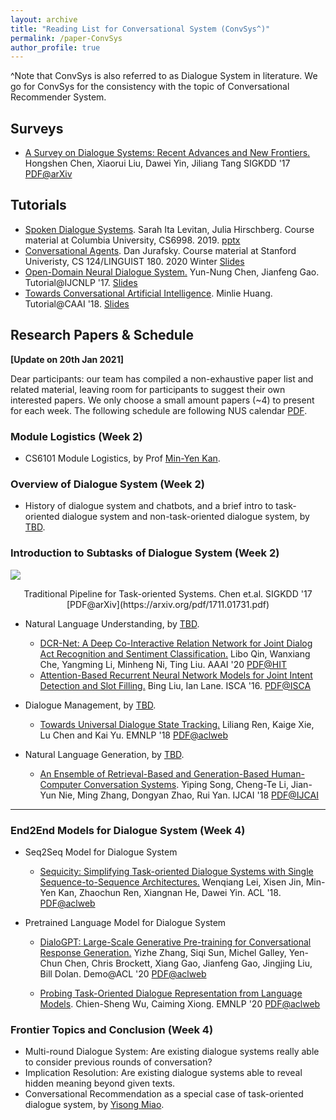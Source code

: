 ```yaml
---
layout: archive
title: "Reading List for Conversational System (ConvSys^)"
permalink: /paper-ConvSys
author_profile: true
---
```


^Note that ConvSys is also referred to as Dialogue System in literature. We go for ConvSys for the consistency with the topic of Conversational Recommender System. 



## Surveys

- <u>A Survey on Dialogue Systems: Recent Advances and New Frontiers.</u> Hongshen Chen, Xiaorui Liu, Dawei Yin, Jiliang Tang SIGKDD '17 [PDF@arXiv](https://arxiv.org/pdf/1711.01731.pdf)



## Tutorials

- <u>Spoken Dialogue Systems</u>. Sarah Ita Levitan, Julia Hirschberg. Course material at Columbia University, CS6998. 2019. [pptx](http://www.cs.columbia.edu/~julia/courses/CS6998-2019/sds_slides.pptx)
- <u>Conversational Agents</u>. Dan Jurafsky. Course material at Stanford Univeristy, CS 124/LINGUIST 180. 2020 Winter [Slides](http://web.stanford.edu/class/cs124/lec/chatbot20.pdf)
- <u>Open-Domain Neural Dialogue System.</u> Yun-Nung Chen, Jianfeng Gao. Tutorial@IJCNLP '17. [Slides](https://www.csie.ntu.edu.tw/~yvchen/doc/OpenDialogue_Tutorial_IJCNLP.pdf)
- <u>Towards Conversational Artificial Intelligence</u>. Minlie Huang. Tutorial@CAAI '18. [Slides](http://coai.cs.tsinghua.edu.cn/hml/media/files/CAAI-2018-tutorial.pdf)



## Research Papers & Schedule

**[Update on 20th Jan 2021]** 

Dear participants: our team has compiled a non-exhaustive paper list and related material, leaving room for participants to suggest their own interested papers. We only choose a small amount papers (~4) to present for each week. The following schedule are following NUS calendar [PDF](http://nus.edu.sg/registrar/docs/info/calendar/ay2020-2021.pdf).



### Module Logistics (Week 2)

- CS6101 Module Logistics, by Prof [Min-Yen Kan](https://www.comp.nus.edu.sg/~kanmy/).



### Overview of Dialogue System (Week 2)

- History of dialogue system and chatbots, and a brief intro to task-oriented dialogue system and non-task-oriented dialogue system, by [TBD]().



### Introduction to Subtasks of Dialogue System (Week 2)

![](/Users/yisong/cs6101/files/dialogue-sys-components.png)

<center>
  Traditional Pipeline for Task-oriented Systems. Chen et.al. SIGKDD '17  [PDF@arXiv](https://arxiv.org/pdf/1711.01731.pdf)
 </center>



- Natural Language Understanding, by [TBD]().
  - <u>DCR-Net: A Deep Co-Interactive Relation Network for Joint Dialog Act Recognition and Sentiment Classification.</u> Libo Qin, Wanxiang Che, Yangming Li, Minheng Ni, Ting Liu. AAAI '20 [PDF@HIT](http://ir.hit.edu.cn/~car/papers/AAAI2020-Qin-dcrnet.pdf)
  - <u>Attention-Based Recurrent Neural Network Models for Joint Intent Detection and Slot Filling.</u> Bing Liu, Ian Lane. ISCA '16. [PDF@ISCA](https://www.isca-speech.org/archive/Interspeech_2016/pdfs/1352.PDF)

- Dialogue Management, by [TBD]().

  - <u>Towards Universal Dialogue State Tracking.</u> Liliang Ren, Kaige Xie, Lu Chen and Kai Yu. EMNLP '18 [PDF@aclweb](https://www.aclweb.org/anthology/D18-1299.pdf)

- Natural Language Generation, by [TBD]().

  - <u>An Ensemble of Retrieval-Based and Generation-Based Human-Computer Conversation Systems</u>. Yiping Song, Cheng-Te Li, Jian-Yun Nie, Ming Zhang, Dongyan Zhao, Rui Yan. IJCAI '18 [PDF@IJCAI](https://www.ijcai.org/Proceedings/2018/0609.pdf)

    

---



### End2End Models for Dialogue System (Week 4)

- Seq2Seq Model for Dialogue System
  - <u>Sequicity: Simplifying Task-oriented Dialogue Systems with Single Sequence-to-Sequence Architectures.</u> Wenqiang Lei, Xisen Jin, Min-Yen Kan, Zhaochun Ren, Xiangnan He, Dawei Yin. ACL '18. [PDF@aclweb](https://www.aclweb.org/anthology/P18-1133.pdf)

- Pretrained Language Model for Dialogue System

  - <u>DialoGPT: Large-Scale Generative Pre-training for Conversational Response Generation.</u> Yizhe Zhang, Siqi Sun, Michel Galley, Yen-Chun Chen, Chris Brockett, Xiang Gao, Jianfeng Gao, Jingjing Liu, Bill Dolan. Demo@ACL '20 [PDF@aclweb](https://www.aclweb.org/anthology/2020.acl-demos.30.pdf)

  - <u>Probing Task-Oriented Dialogue Representation from Language Models</u>. Chien-Sheng Wu, Caiming Xiong. EMNLP '20 [PDF@aclweb](https://www.aclweb.org/anthology/2020.emnlp-main.409.pdf)



### Frontier Topics and Conclusion (Week 4)

- Multi-round Dialogue System: Are existing dialogue systems really able to consider previous rounds of conversation?
- Implication Resolution: Are existing dialogue systems able to reveal hidden meaning beyond given texts.
- Conversational Recommendation as a special case of task-oriented dialogue system, by [Yisong Miao](https://www.yisong.me).

